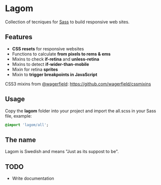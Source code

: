 # Lagom

Collection of tecniques for [Sass](http://sass-lang.com/) to build responsive web sites.


## Features
- **CSS resets** for responsive websites
- Functions to calculate **from pixels to rems & ems** 
- Mixins to check **if-retina** and **unless-retina**
- Mixins to detect **if-wider-than-mobile** 
- Mixin for retina **sprites**
- Mixin to **trigger breakpoints in JavaScript**

CSS3 mixins from [@wagerfield](https://twitter.com/mwagerfield): 
https://github.com/wagerfield/cssmixins


## Usage

Copy the **lagom** folder into your project and import the all.scss in your Sass file, example:

```sass
@import 'lagom/all';
```


## The name

Lagom is Swedish and means "Just as its suppost to be".



## TODO
- Write documentation


